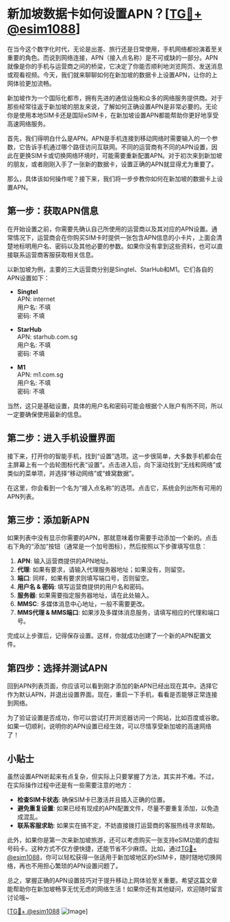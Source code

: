# 新加坡数据卡如何设置APN？[[TG💪+ @esim1088](https://t.me/s/esim1088)]

在当今这个数字化时代，无论是出差、旅行还是日常使用，手机网络都扮演着至关重要的角色。而说到网络连接，APN（接入点名称）是不可或缺的一部分。APN就像是你的手机与运营商之间的桥梁，它决定了你能否顺利地浏览网页、发送消息或观看视频。今天，我们就来聊聊如何在新加坡的数据卡上设置APN，让你的上网体验更加流畅。

新加坡作为一个国际化都市，拥有先进的通信设施和众多的网络服务提供商。对于那些经常往返于新加坡的朋友来说，了解如何正确设置APN是非常必要的。无论你是使用本地SIM卡还是国际eSIM卡，在新加坡设置APN都能帮助你更好地享受高速网络服务。

首先，我们得明白什么是APN。APN是手机连接到移动网络时需要输入的一个参数，它告诉手机通过哪个路径访问互联网。不同的运营商有不同的APN设置，因此在更换SIM卡或切换网络环境时，可能需要重新配置APN。对于初次来到新加坡的朋友，或者刚刚入手了一张新的数据卡，设置正确的APN就显得尤为重要了。

那么，具体该如何操作呢？接下来，我们将一步步教你如何在新加坡的数据卡上设置APN。

## 第一步：获取APN信息

在开始设置之前，你需要先确认自己所使用的运营商以及其对应的APN设置。通常情况下，运营商会在你购买SIM卡时提供一张包含APN信息的小卡片，上面会清楚地标明用户名、密码以及其他必要的参数。如果你没有拿到这些资料，也可以直接联系运营商客服获取相关信息。

以新加坡为例，主要的三大运营商分别是Singtel、StarHub和M1。它们各自的APN设置如下：

- **Singtel**  
  APN: internet  
  用户名: 不填  
  密码: 不填  

- **StarHub**  
  APN: starhub.com.sg  
  用户名: 不填  
  密码: 不填  

- **M1**  
  APN: m1.com.sg  
  用户名: 不填  
  密码: 不填  

当然，这只是基础设置，具体的用户名和密码可能会根据个人账户有所不同，所以一定要确保使用最新的信息。

## 第二步：进入手机设置界面

接下来，打开你的智能手机，找到“设置”选项。这一步很简单，大多数手机都会在主屏幕上有一个齿轮图标代表“设置”。点击进入后，向下滚动找到“无线和网络”或类似的菜单项，并选择“移动网络”或“蜂窝数据”。

在这里，你会看到一个名为“接入点名称”的选项。点击它，系统会列出所有可用的APN列表。

## 第三步：添加新APN

如果列表中没有显示你需要的APN，那就意味着你需要手动添加一个新的。点击右下角的“添加”按钮（通常是一个加号图标），然后按照以下步骤填写信息：

1. **APN**: 输入运营商提供的APN地址。
2. **代理**: 如果有要求，请输入代理服务器地址；如果没有，则留空。
3. **端口**: 同样，如果有要求则填写端口号，否则留空。
4. **用户名 & 密码**: 填写运营商提供的用户名和密码。
5. **服务器**: 如果需要指定服务器地址，请在此处输入。
6. **MMSC**: 多媒体消息中心地址，一般不需要更改。
7. **MMS代理 & MMS端口**: 如果涉及多媒体消息服务，请填写相应的代理和端口号。

完成以上步骤后，记得保存设置。这样，你就成功创建了一个新的APN配置文件。

## 第四步：选择并测试APN

回到APN列表页面，你应该可以看到刚才添加的新APN已经出现在其中。选择它作为默认APN，并退出设置界面。现在，重启一下手机，看看是否能够正常连接到网络。

为了验证设置是否成功，你可以尝试打开浏览器访问一个网站，比如百度或谷歌。如果一切顺利，说明你的APN设置已经生效，可以尽情享受新加坡的高速网络了！

## 小贴士

虽然设置APN听起来有点复杂，但实际上只要掌握了方法，其实并不难。不过，在实际操作过程中还是有一些需要注意的地方：

- **检查SIM卡状态**: 确保SIM卡已激活并且插入正确的位置。
- **避免重复设置**: 如果已经有现成的APN配置文件，尽量不要重复添加，以免造成混乱。
- **联系客服求助**: 如果实在搞不定，不妨直接拨打运营商的客服热线寻求帮助。

此外，如果你是第一次来新加坡旅游，还可以考虑购买一张支持eSIM功能的虚拟号码卡。这种方式不仅方便快捷，还能节省不少麻烦。比如，通过[TG💪+ @esim1088](https://t.me/s/esim1088)，你可以轻松获得一张适用于新加坡地区的eSIM卡，随时随地切换网络，再也不用担心繁琐的APN设置问题了。

总之，掌握正确的APN设置技巧对于提升移动上网体验至关重要。希望这篇文章能帮助你在新加坡畅享无忧无虑的网络生活！如果你还有其他疑问，欢迎随时留言讨论哦~

[[TG💪+ @esim1088](https://t.me/s/esim1088) ![Image](https://i.postimg.cc/4NQfJmqS/Snipaste-2025-05-13-00-14-12.png)]
